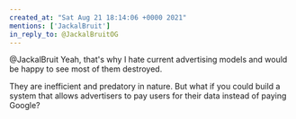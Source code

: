 ```yaml
---
created_at: "Sat Aug 21 18:14:06 +0000 2021"
mentions: ['JackalBruit']
in_reply_to: @JackalBruitOG
---
```


@JackalBruit Yeah, that's why I hate current advertising models and would be happy to see most of them destroyed.

They are inefficient and predatory in nature. But what if you could build a system that allows advertisers to pay users for their data instead of paying Google?